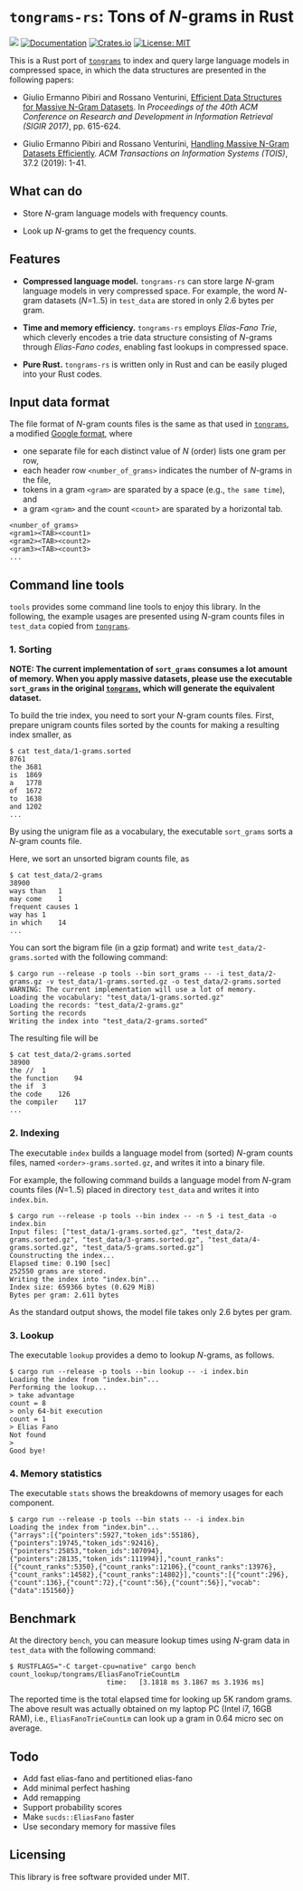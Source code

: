 # `tongrams-rs`: Tons of *N*-grams in Rust

![](https://github.com/kampersanda/tongrams-rs/actions/workflows/rust.yml/badge.svg)
[![Documentation](https://docs.rs/tongrams/badge.svg)](https://docs.rs/tongrams)
[![Crates.io](https://img.shields.io/crates/v/tongrams.svg)](https://crates.io/crates/tongrams)
[![License: MIT](https://img.shields.io/badge/license-MIT-blue.svg)](https://github.com/kampersanda/tongrams-rs/blob/master/LICENSE)

This is a Rust port of [`tongrams`](https://github.com/jermp/tongrams) to index and query large language models in compressed space, in which the data structures are presented in the following papers:

 - Giulio Ermanno Pibiri and Rossano Venturini, [Efficient Data Structures for Massive N-Gram Datasets](https://doi.org/10.1145/3077136.3080798). In *Proceedings of the 40th ACM Conference on Research and Development in Information Retrieval (SIGIR 2017)*, pp. 615-624.
 
 - Giulio Ermanno Pibiri and Rossano Venturini, [Handling Massive N-Gram Datasets Efficiently](https://doi.org/10.1145/3302913). *ACM Transactions on Information Systems (TOIS)*, 37.2 (2019): 1-41.

## What can do

 - Store *N*-gram language models with frequency counts.

 - Look up *N*-grams to get the frequency counts.

## Features

 - **Compressed language model.** `tongrams-rs` can store large *N*-gram language models in very compressed space. For example, the word *N*-gram datasets (*N*=1..5) in `test_data` are stored in only 2.6 bytes per gram.
  
 - **Time and memory efficiency.** `tongrams-rs` employs *Elias-Fano Trie*, which cleverly encodes a trie data structure consisting of *N*-grams through *Elias-Fano codes*, enabling fast lookups in compressed space.
  
 - **Pure Rust.** `tongrams-rs` is written only in Rust and can be easily pluged into your Rust codes.

## Input data format

The file format of *N*-gram counts files is the same as that used in [`tongrams`](https://github.com/jermp/tongrams), a modified [Google format](http://storage.googleapis.com/books/ngrams/books/datasetsv2.html), where

 - one separate file for each distinct value of *N* (order) lists one gram per row,
 - each header row `<number_of_grams>` indicates the number of *N*-grams in the file,
 - tokens in a gram `<gram>` are sparated by a space (e.g., `the same time`), and
 - a gram `<gram>` and the count `<count>` are sparated by a horizontal tab.

```
<number_of_grams>
<gram1><TAB><count1>
<gram2><TAB><count2>
<gram3><TAB><count3>
...
```

## Command line tools

`tools` provides some command line tools to enjoy this library. In the following, the example usages are presented using *N*-gram counts files in `test_data` copied from [`tongrams`](https://github.com/jermp/tongrams).

### 1. Sorting

**NOTE: The current implementation of `sort_grams` consumes a lot amount of memory. When you apply massive datasets, please use the executable `sort_grams` in the original [`tongrams`](https://github.com/jermp/tongrams), which will generate the equivalent dataset.**

To build the trie index, you need to sort your *N*-gram counts files.
First, prepare unigram counts files sorted by the counts for making a resulting index smaller, as

```
$ cat test_data/1-grams.sorted
8761
the	3681
is	1869
a	1778
of	1672
to	1638
and	1202
...
```

By using the unigram file as a vocabulary, the executable `sort_grams` sorts a *N*-gram counts file.

Here, we sort an unsorted bigram counts file, as

```
$ cat test_data/2-grams
38900
ways than	1
may come	1
frequent causes	1
way has	1
in which	14
...
```

You can sort the bigram file (in a gzip format) and write `test_data/2-grams.sorted` with the following command:

```
$ cargo run --release -p tools --bin sort_grams -- -i test_data/2-grams.gz -v test_data/1-grams.sorted.gz -o test_data/2-grams.sorted
WARNING: The current implementation will use a lot of memory.
Loading the vocabulary: "test_data/1-grams.sorted.gz"
Loading the records: "test_data/2-grams.gz"
Sorting the records
Writing the index into "test_data/2-grams.sorted"
```

The resulting file will be

```
$ cat test_data/2-grams.sorted
38900
the //	1
the function	94
the if	3
the code	126
the compiler	117
...
```


### 2. Indexing

The executable `index` builds a language model from (sorted) *N*-gram counts files, named `<order>-grams.sorted.gz`, and writes it into a binary file.

For example, the following command builds a language model from *N*-gram counts files (*N*=1..5) placed in directory `test_data` and writes it into `index.bin`.

```
$ cargo run --release -p tools --bin index -- -n 5 -i test_data -o index.bin
Input files: ["test_data/1-grams.sorted.gz", "test_data/2-grams.sorted.gz", "test_data/3-grams.sorted.gz", "test_data/4-grams.sorted.gz", "test_data/5-grams.sorted.gz"]
Counstructing the index...
Elapsed time: 0.190 [sec]
252550 grams are stored.
Writing the index into "index.bin"...
Index size: 659366 bytes (0.629 MiB)
Bytes per gram: 2.611 bytes
```

As the standard output shows, the model file takes only 2.6 bytes per gram.

### 3. Lookup

The executable `lookup` provides a demo to lookup *N*-grams, as follows.

```
$ cargo run --release -p tools --bin lookup -- -i index.bin 
Loading the index from "index.bin"...
Performing the lookup...
> take advantage
count = 8
> only 64-bit execution
count = 1
> Elias Fano
Not found
> 
Good bye!
```

### 4. Memory statistics

The executable `stats` shows the breakdowns of memory usages for each component.

```
$ cargo run --release -p tools --bin stats -- -i index.bin
Loading the index from "index.bin"...
{"arrays":[{"pointers":5927,"token_ids":55186},{"pointers":19745,"token_ids":92416},{"pointers":25853,"token_ids":107094},{"pointers":28135,"token_ids":111994}],"count_ranks":[{"count_ranks":5350},{"count_ranks":12106},{"count_ranks":13976},{"count_ranks":14582},{"count_ranks":14802}],"counts":[{"count":296},{"count":136},{"count":72},{"count":56},{"count":56}],"vocab":{"data":151560}}
```

## Benchmark

At the directory `bench`, you can measure lookup times using *N*-gram data in `test_data` with the following command:

```
$ RUSTFLAGS="-C target-cpu=native" cargo bench
count_lookup/tongrams/EliasFanoTrieCountLm
                        time:   [3.1818 ms 3.1867 ms 3.1936 ms]
```

The reported time is the total elapsed time for looking up 5K random grams.
The above result was actually obtained on my laptop PC (Intel i7, 16GB RAM),
i.e., `EliasFanoTrieCountLm` can look up a gram in 0.64 micro sec on average.

## Todo

- Add fast elias-fano and pertitioned elias-fano
- Add minimal perfect hashing
- Add remapping
- Support probability scores
- Make `sucds::EliasFano` faster
- Use secondary memory for massive files

## Licensing

This library is free software provided under MIT.
